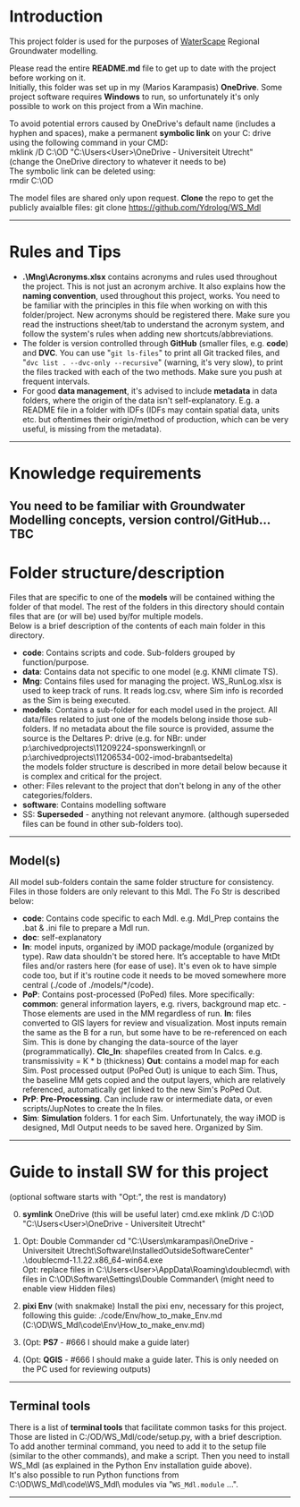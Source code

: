 # Introduction
This project folder is used for the purposes of [WaterScape](https://waterscape.sites.uu.nl/) Regional Groundwater modelling.<br>

Please read the entire **README.md** file to get up to date with the project before working on it.<br>
Initially, this folder was set up in my (Marios Karampasis) **OneDrive**. Some project software requires **Windows** to run, so unfortunately it's only possible to work on this project from a Win machine.

To avoid potential errors caused by OneDrive's default name (includes a hyphen and spaces), make a permanent **symbolic link** on your C: drive using the following command in your CMD:<br>
mklink /D C:\OD "C:\Users\<User>\OneDrive - Universiteit Utrecht"<br>
(change the OneDrive directory to whatever it needs to be)<br>
The symbolic link can be deleted using:<br>
rmdir C:\OD

The model files are shared only upon request. **Clone** the repo to get the publicly avaialble files:
git clone https://github.com/Ydrolog/WS_Mdl

---


# Rules and Tips
- **.\Mng\Acronyms.xlsx** contains acronyms and rules used throughout the project.  This is not just an acronym archive. It also explains how the **naming convention**, used throughout this project, works. You need to be familiar with the principles in this file when working on with this folder/project. New acronyms should be registered there. Make sure you read the instructions sheet/tab to understand the acronym system, and follow the system's rules when adding new shortcuts/abbreviations.
- The folder is version controlled through **GitHub** (smaller files, e.g. **code**) and **DVC**. You can use "`git ls-files`" to print all Git tracked files, and "`dvc list . --dvc-only --recursive`" (warning, it's very slow), to print the files tracked with each of the two methods. Make sure you push at frequent intervals.
- For good **data management**, it's advised to include **metadata** in data folders, where the origin of the data isn't self-explanatory. E.g. a README file in a folder with IDFs (IDFs may contain spatial data, units etc. but oftentimes their origin/method of production, which can be very useful, is missing from the metadata).
---


# Knowledge requirements
You need to be familiar with Groundwater Modelling concepts, version control/GitHub... TBC
---


# Folder structure/description
Files that are specific to one of the **models** will be contained withing the folder of that model. The rest of the folders in this directory should contain files that are (or will be) used by/for multiple models.<br>
Below is a brief description of the contents of each main folder in this directory.<br>
- **code**: Contains scripts and code. Sub-folders grouped by function/purpose.
- **data**: Contains data not specific to one model (e.g. KNMI climate TS).
- **Mng**: Contains files used for managing the project. WS_RunLog.xlsx is used to keep track of runs. It reads log.csv, where Sim info is recorded as the Sim is being executed.
- **models**: Contains a sub-folder for each model used in the project. All data/files related to just one of the models belong inside those sub-folders. If no metadata about the file source is provided, assume the source is the Deltares P: drive (e.g. for NBr: under p:\archivedprojects\11209224-sponswerkingnl\ or p:\archivedprojects\11206534-002-imod-brabantsedelta\)<br>
the models folder structure is described in more detail below because it is complex and critical for the project.
- other: Files relevant to the project that don't belong in any of the other categories/folders.
- **software**: Contains modelling software
- SS: **Superseded** - anything not relevant anymore. (although superseded files can be found in other sub-folders too).
---


## Model(s)
All model sub-folders contain the same folder structure for consistency. Files in those folders are only relevant to this Mdl. The Fo Str is described below:
- **code**:	Contains code specific to each Mdl. e.g. Mdl_Prep contains the .bat & .ini file to prepare a Mdl run.
- **doc**:	self-explanatory
- **In**:	model inputs, organized by iMOD package/module (organized by type). Raw data shouldn't be stored here. It’s acceptable to have MtDt files and/or rasters here (for ease of use). It's even ok to have simple code too, but if it's routine code it needs to be moved somewhere more central (./code of ./models/*/code).
- **PoP**:	Contains post-processed (PoPed) files. More specifically:
	**common**:	general information layers, e.g. rivers, background map etc. - Those elements are used in the MM regardless of run.
	**In**:		files converted to GIS layers for review and visualization. Most inputs remain the same as the B for a run, but some have to be re-referenced on each Sim. This is done by changing the data-source of the layer (programmatically).
	**Clc_In**:	shapefiles created from In Calcs. e.g. transmissivity = K * b (thickness)
	**Out**:	contains a model map for each Sim. Post processed output (PoPed Out) is unique to each Sim. Thus, the baseline MM gets copied and the output layers, which are relatively referenced, automatically get linked to the new Sim's PoPed Out.
- **PrP**:	**Pre-Processing**. Can include raw or intermediate data, or even scripts/JupNotes to create the In files.
- **Sim**:	**Simulation** folders. 1 for each Sim. Unfortunately, the way iMOD is designed, Mdl Output needs to be saved here. Organized by Sim.
---


# Guide to install SW for this project
(optional software starts with "Opt:", the rest is mandatory)

0. **symlink** OneDrive (this will be useful later)
cmd.exe
mklink /D C:\OD "C:\Users\<User>\OneDrive - Universiteit Utrecht"

1. Opt:	Double Commander
cd "C:\Users\mkarampasi\OneDrive - Universiteit Utrecht\Software\InstalledOutsideSoftwareCenter"
.\doublecmd-1.1.22.x86_64-win64.exe <br>
Opt: replace files in C:\Users\<User>\AppData\Roaming\doublecmd\ with files in C:\OD\Software\Settings\Double Commander\ (might need to enable view Hidden files)

2. **pixi Env** (with snakmake)
Install the pixi env, necessary for this project, following this guide:
./code/Env/how_to_make_Env.md
(C:\OD\WS_Mdl\code\Env\How_to_make_env.md)

3. (Opt: **PS7** - #666 I should make a guide later)

4. (Opt: **QGIS** - #666 I should make a guide later. This is only needed on the PC used for reviewing outputs) 
---


## Terminal tools

There is a list of **terminal tools** that facilitate common tasks for this project. Those are listed in C:/OD/WS_Mdl/code/setup.py, with a brief description.<br>
To add another terminal command, you need to add it to the setup file (similar to the other commands), and make a script. Then you need to install WS_Mdl (as explained in the Python Env installation guide above).<br>
It's also possible to run Python functions from C:\OD\WS_Mdl\code\WS_Mdl\ modules via "`WS_Mdl.module` <function> <arg1> <arg2> ...".

---
